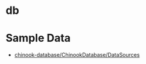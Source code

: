 # db

# Sample Data

* [chinook-database/ChinookDatabase/DataSources](https://github.com/lerocha/chinook-database/tree/master/ChinookDatabase/DataSources)



